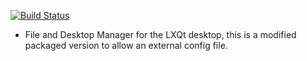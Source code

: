 [![Build Status](https://travis-ci.org/unity-linux/task-unity-lxqt.svg?branch=master)](https://travis-ci.org/unity-linux/task-unity-lxqt)

- File and Desktop Manager for the LXQt desktop, this is a modified packaged version to allow an external config file.
